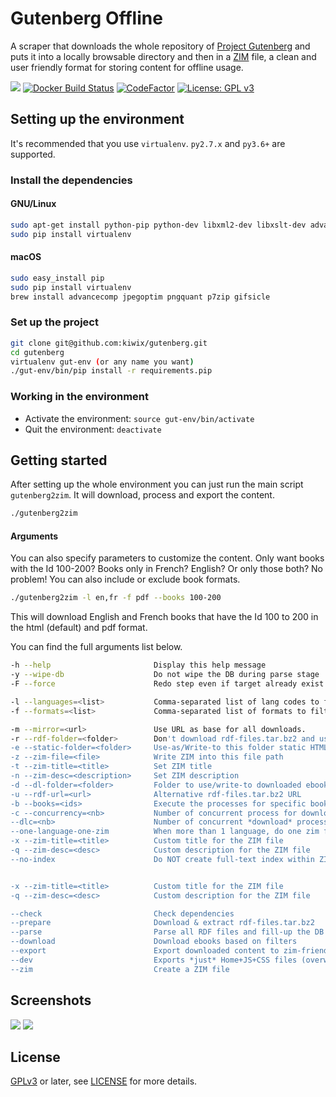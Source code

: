 # Gutenberg Offline

A scraper that downloads the whole repository of [Project
Gutenberg](https://www.gutenberg.org) and puts it into a locally
browsable directory and then in a [ZIM](https://openzim.org) file, a
clean and user friendly format for storing content for offline usage.

[![](https://img.shields.io/pypi/v/gutenberg2zim.svg)](https://pypi.python.org/pypi/gutenberg2zim)
[![Docker Build Status](https://img.shields.io/docker/build/openzim/gutenberg)](https://hub.docker.com/r/openzim/gutenberg)
[![CodeFactor](https://www.codefactor.io/repository/github/openzim/gutenberg/badge)](https://www.codefactor.io/repository/github/openzim/gutenberg)
[![License: GPL v3](https://img.shields.io/badge/License-GPLv3-blue.svg)](https://www.gnu.org/licenses/gpl-3.0)

## Setting up the environment

It's recommended that you use `virtualenv`. `py2.7.x` and `py3.6+` are supported.

### Install the dependencies

#### GNU/Linux

```bash
sudo apt-get install python-pip python-dev libxml2-dev libxslt-dev advancecomp jpegoptim pngquant p7zip-full gifsicle curl zip
sudo pip install virtualenv
```

#### macOS

```bash
sudo easy_install pip
sudo pip install virtualenv
brew install advancecomp jpegoptim pngquant p7zip gifsicle
```

### Set up the project

```bash
git clone git@github.com:kiwix/gutenberg.git
cd gutenberg
virtualenv gut-env (or any name you want)
./gut-env/bin/pip install -r requirements.pip
```

### Working in the environment

* Activate the environment:  `source gut-env/bin/activate`
* Quit the environment: `deactivate`

## Getting started

After setting up the whole environment you can just run the main script `gutenberg2zim`.
It will download, process and export the content.
```bash
./gutenberg2zim
```

#### Arguments

You can also specify parameters to customize the content.
Only want books with the Id 100-200? Books only in French? English? Or only those both? No problem!
You can also include or exclude book formats.
```bash
./gutenberg2zim -l en,fr -f pdf --books 100-200
```

This will download English and French books that have the Id 100 to 200 in the html (default) and pdf format.

You can find the full arguments list below.
```bash
-h --help                       Display this help message
-y --wipe-db                    Do not wipe the DB during parse stage
-F --force                      Redo step even if target already exist

-l --languages=<list>           Comma-separated list of lang codes to filter export to (preferably ISO 639-1, else ISO 639-3)
-f --formats=<list>             Comma-separated list of formats to filter export to (epub, html, pdf, all)

-m --mirror=<url>               Use URL as base for all downloads.
-r --rdf-folder=<folder>        Don't download rdf-files.tar.bz2 and use extracted folder instead
-e --static-folder=<folder>     Use-as/Write-to this folder static HTML
-z --zim-file=<file>            Write ZIM into this file path
-t --zim-title=<title>          Set ZIM title
-n --zim-desc=<description>     Set ZIM description
-d --dl-folder=<folder>         Folder to use/write-to downloaded ebooks
-u --rdf-url=<url>              Alternative rdf-files.tar.bz2 URL
-b --books=<ids>                Execute the processes for specific books, separated by commas, or dashes for intervals
-c --concurrency=<nb>           Number of concurrent process for download and parsing tasks
--dlc=<nb>                      Number of concurrent *download* process for download (overwrites --concurrency). if server blocks high rate requests
--one-language-one-zim          When more than 1 language, do one zim for each   language (and one with all)
-x --zim-title=<title>          Custom title for the ZIM file
-q --zim-desc=<desc>            Custom description for the ZIM file
--no-index                      Do NOT create full-text index within ZIM file


-x --zim-title=<title>          Custom title for the ZIM file
-q --zim-desc=<desc>            Custom description for the ZIM file

--check                         Check dependencies
--prepare                       Download & extract rdf-files.tar.bz2
--parse                         Parse all RDF files and fill-up the DB
--download                      Download ebooks based on filters
--export                        Export downloaded content to zim-friendly static HTML
--dev                           Exports *just* Home+JS+CSS files (overwritten by --zim step)
--zim                           Create a ZIM file
```

## Screenshots

![](https://raw.githubusercontent.com/openzim/gutenberg/master/pictures/screenshot_1.png)
![](https://raw.githubusercontent.com/openzim/gutenberg/master/pictures/screenshot_1.png)

## License

[GPLv3](https://www.gnu.org/licenses/gpl-3.0) or later, see
[LICENSE](LICENSE) for more details.